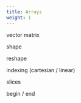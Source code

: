 ```yaml
---
title: Arrays
weight: 1
---
```


vector matrix

shape

reshape

indexing (cartesian / linear)

slices

begin / end


